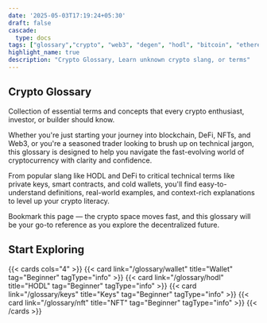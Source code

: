 ```yaml
---
date: '2025-05-03T17:19:24+05:30'
draft: false
cascade:
  type: docs
tags: ["glossary","crypto", "web3", "degen", "hodl", "bitcoin", "ethereum", "wallet"]
highlight_name: true
description: "Crypto Glossary, Learn unknown crypto slang, or terms"
---
```

## Crypto Glossary

Collection of essential terms and concepts that every crypto enthusiast, investor, or builder should know.

Whether you're just starting your journey into blockchain, DeFi, NFTs, and Web3, or you're a seasoned trader looking to brush up on technical jargon, this glossary is designed to help you navigate the fast-evolving world of cryptocurrency with clarity and confidence.

From popular slang like HODL and DeFi to critical technical terms like private keys, smart contracts, and cold wallets, you'll find easy-to-understand definitions, real-world examples, and context-rich explanations to level up your crypto literacy.

Bookmark this page — the crypto space moves fast, and this glossary will be your go-to reference as you explore the decentralized future.

## Start Exploring
{{< cards cols="4" >}}
  {{< card link="/glossary/wallet" title="Wallet" tag="Beginner" tagType="info" >}}
  {{< card link="/glossary/hodl" title="HODL" tag="Beginner" tagType="info" >}}
  {{< card link="/glossary/keys" title="Keys" tag="Beginner" tagType="info" >}}
  {{< card link="/glossary/nft" title="NFT" tag="Beginner" tagType="info" >}}
{{< /cards >}}
